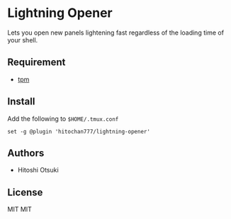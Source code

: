 # Lightning Opener

Lets you open new panels lightening fast regardless of the loading time of your shell.

## Requirement

- [tpm](https://github.com/tmux-plugins/tpm)

## Install

Add the following to `$HOME/.tmux.conf`

```
set -g @plugin 'hitochan777/lightning-opener'
```

## Authors

- Hitoshi Otsuki

## License

MIT
MIT
